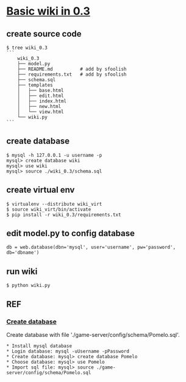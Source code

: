 
# [Basic wiki in 0.3](http://webpy.org/src/wiki/0.3)

## create source code
    $ tree wiki_0.3
    ```
        wiki_0.3
        ├── model.py
        ├── README.md          # add by sfoolish
        ├── requirements.txt   # add by sfoolish
        ├── schema.sql
        ├── templates
        │   ├── base.html
        │   ├── edit.html
        │   ├── index.html
        │   ├── new.html
        │   └── view.html
        └── wiki.py
    ```

## create database
    $ mysql -h 127.0.0.1 -u username -p
    mysql> create database wiki
    mysql> use wiki
    mysql> source ./wiki_0.3/schema.sql

## create virtual env
    $ virtualenv --distribute wiki_virt
    $ source wiki_virt/bin/activate
    $ pip install -r wiki_0.3/requirements.txt

## edit model.py to config database
    
    db = web.database(dbn='mysql', user='username', pw='password', db='dbname')

## run wiki
    $ python wiki.py

## REF

### [Create database][1]
Create database with file './game-server/config/schema/Pomelo.sql'.

    * Install mysql database
    * Login database: mysql -uUsername -pPassword
    * Create database: mysql> create database Pomelo
    * Choose database: mysql> use Pomelo
    * Import sql file: mysql> source ./game-server/config/schema/Pomelo.sql
[1]:https://github.com/NetEase/pomelo/wiki/Installation-guide-of-lordofpomelo#create-database

